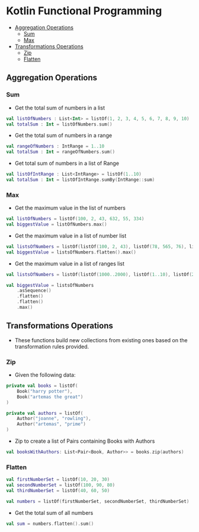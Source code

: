 # Kotlin Functional Programming

<!--ts-->
* [Aggregation Operations](#aggregation-operations)
    * [Sum](#sum)
    * [Max](#max)
* [Transformations Operations](#transformations-operations)
    * [Zip](#zip)
    * [Flatten](#flatten)
<!--te-->

## Aggregation Operations

### Sum
- Get the total sum of numbers in a list
```kotlin
val listOfNumbers : List<Int> = listOf(1, 2, 3, 4, 5, 6, 7, 8, 9, 10)
val totalSum : Int = listOfNumbers.sum()
```

- Get the total sum of numbers in a range
```kotlin
val rangeOfNumbers : IntRange = 1..10
val totalSum : Int = rangeOfNumbers.sum()
```

- Get total sum of numbers in a list of Range
```kotlin
val listOfIntRange : List<IntRange> = listOf(1..10)
val totalSum : Int = listOfIntRange.sumBy(IntRange::sum)
```

### Max
- Get the maximum value in the list of numbers
```kotlin
val listOfNumbers = listOf(100, 2, 43, 632, 55, 334)
val biggestValue = listOfNumbers.max()
```

- Get the maximum value in a list of number list
```kotlin
val listsOfNumbers = listOf(listOf(100, 2, 43), listOf(78, 565, 76), listOf(67, 443, 98))
val biggestValue = listsOfNumbers.flatten().max()
```

- Get the maximum value in a list of ranges list
```kotlin
val listsOfNumbers = listOf(listOf(1000..2000), listOf(1..10), listOf(200..300), listOf(5..7))

val biggestValue = listsOfNumbers
    .asSequence()
    .flatten()
    .flatten()
    .max()
```
## Transformations Operations
- These functions build new collections from existing ones based on the transformation rules provided.

### Zip
- Given the following data: 

```kotlin
private val books = listOf(
    Book("harry potter"),
    Book("artemas the great")
)

private val authors = listOf(
    Author("joanne", "rowling"),
    Author("artemas", "prime")
)
```

- Zip to create a list of Pairs containing Books with Authors

```kotlin
val booksWithAuthors: List<Pair<Book, Author>> = books.zip(authors)
```

### Flatten
```kotlin
val firstNumberSet = listOf(10, 20, 30)
val secondNumberSet = listOf(100, 90, 80)
val thirdNumberSet = listOf(40, 60, 50)

val numbers = listOf(firstNumberSet, secondNumberSet, thirdNumberSet)
```

- Get the total sum of all numbers

```kotlin
val sum = numbers.flatten().sum()
```